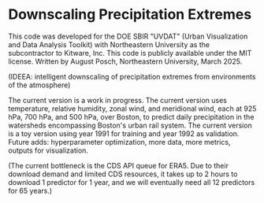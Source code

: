 # Downscaling Precipitation Extremes

This code was developed for the DOE SBIR "UVDAT" (Urban Visualization and Data Analysis Toolkit) with Northeastern University as the subcontractor to Kitware, Inc. This code is publicly available under the MIT license. Written by August Posch, Northeastern University, March 2025.

(IDEEA: intelligent downscaling of precipitation extremes from environments of the atmosphere)

The current version is a work in progress. The current version uses temperature, relative humidity, zonal wind, and meridional wind, each at 925 hPa, 700 hPa, and 500 hPa, over Boston, to predict daily precipitation in the watersheds encompassing Boston's urban rail system. The current version is a toy version using year 1991 for training and year 1992 as validation. Future adds: hyperparameter optimization, more data, more metrics, outputs for visualization.

(The current bottleneck is the CDS API queue for ERA5. Due to their download demand and limited CDS resources, it takes up to 2 hours to download 1 predictor for 1 year, and we will eventually need all 12 predictors for 65 years.)